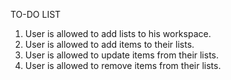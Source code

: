 TO-DO LIST

1. User is allowed to add lists to his workspace.
2. User is allowed to add items to their lists.
3. User is allowed to update items from their lists.
4. User is allowed to remove items from their lists.

